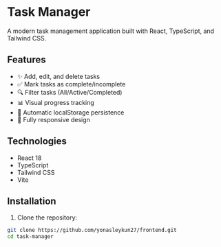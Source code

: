 # Task Manager

A modern task management application built with React, TypeScript, and Tailwind CSS.

## Features

- ✨ Add, edit, and delete tasks
- ✅ Mark tasks as complete/incomplete
- 🔍 Filter tasks (All/Active/Completed)
- 📊 Visual progress tracking
- 💾 Automatic localStorage persistence
- 📱 Fully responsive design

## Technologies

- React 18
- TypeScript
- Tailwind CSS
- Vite

## Installation

1. Clone the repository:
```bash
git clone https://github.com/yonasleykun27/frontend.git
cd task-manager
